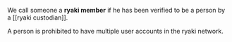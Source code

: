 We call someone a **ryaki member** if he has been verified to be a person by a [[ryaki custodian]].

A person is prohibited to have multiple user accounts in the ryaki network.
